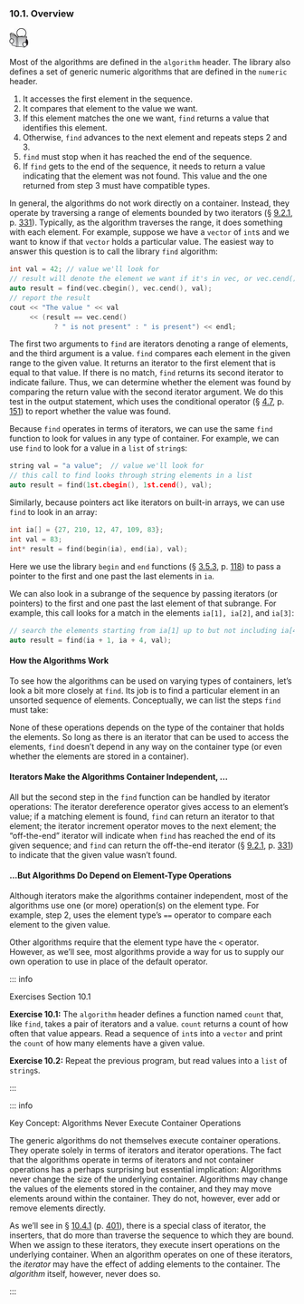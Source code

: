 <h3 id="filepos2458324">10.1. Overview</h3>
<img alt="Image" src="/images/00009.jpg"/>
<p>Most of the algorithms are defined in the <code>algorithm</code> header. The library also defines a set of generic numeric algorithms that are defined in the <code>numeric</code> header.</p><ol><li>It accesses the first element in the sequence.</li><li>It compares that element to the value we want.</li><li>If this element matches the one we want, <code>find</code> returns a value that identifies this element.</li><li>Otherwise, <code>find</code> advances to the next element and repeats steps 2 and 3.</li><li><code>find</code> must stop when it has reached the end of the sequence.</li><li>If <code>find</code> gets to the end of the sequence, it needs to return a value indicating that the element was not found. This value and the one returned from step 3 must have compatible types.</li></ol>
<p>In general, the algorithms do not work directly on a container. Instead, they operate by traversing a range of elements bounded by two iterators (§ <a href="090-9.2._container_library_overview.html#filepos2196283">9.2.1</a>, p. <a href="090-9.2._container_library_overview.html#filepos2196283">331</a>). Typically, as the algorithm traverses the range, it does something with each element. For example, suppose we have a <code>vector</code> of <code>int</code>s and we want to know if that <code>vector</code> holds a particular value. The easiest way to answer this question is to call the library <code>find</code> algorithm:</p>

```c++
int val = 42; // value we'll look for
// result will denote the element we want if it's in vec, or vec.cend() if not
auto result = find(vec.cbegin(), vec.cend(), val);
// report the result
cout << "The value " << val
     << (result == vec.cend()
           ? " is not present" : " is present") << endl;
```

<p>The first two arguments to <code>find</code> are iterators denoting a range of elements, and the third argument is a value. <code>find</code> compares each element in the given range to the given value. It returns an iterator to the first element that is equal to that value. If there is no match, <code>find</code> returns its second iterator to indicate failure. Thus, we can determine whether the element was found by comparing the return value with the second iterator argument. We do this test in the output statement, which uses the conditional operator (§ <a href="045-4.7._the_conditional_operator.html#filepos1107527">4.7</a>, p. <a href="045-4.7._the_conditional_operator.html#filepos1107527">151</a>) to report whether the value was found.</p>
<p>Because <code>find</code> operates in terms of iterators, we can use the same <code>find</code> function to look for values in any type of container. For example, we can use <code>find</code> to look for a value in a <code>list</code> of <code>string</code>s:</p>

```c++
string val = "a value";  // value we'll look for
// this call to find looks through string elements in a list
auto result = find(1st.cbegin(), 1st.cend(), val);
```

<p>Similarly, because pointers act like iterators on built-in arrays, we can use <code>find</code> to look in an array:</p>
<p><a id="filepos2463522"></a></p>

```c++
int ia[] = {27, 210, 12, 47, 109, 83};
int val = 83;
int* result = find(begin(ia), end(ia), val);
```

<p>Here we use the library <code>begin</code> and <code>end</code> functions (§ <a href="034-3.5._arrays.html#filepos881970">3.5.3</a>, p. <a href="034-3.5._arrays.html#filepos881970">118</a>) to pass a pointer to the first and one past the last elements in <code>ia</code>.</p>
<p>We can also look in a subrange of the sequence by passing iterators (or pointers) to the first and one past the last element of that subrange. For example, this call looks for a match in the elements <code>ia[1], ia[2]</code>, and <code>ia[3]</code>:</p>

```c++
// search the elements starting from ia[1] up to but not including ia[4]
auto result = find(ia + 1, ia + 4, val);
```

<h4>How the Algorithms Work</h4>
<p>To see how the algorithms can be used on varying types of containers, let’s look a bit more closely at <code>find</code>. Its job is to find a particular element in an unsorted sequence of elements. Conceptually, we can list the steps <code>find</code> must take:</p>

<p>None of these operations depends on the type of the container that holds the elements. So long as there is an iterator that can be used to access the elements, <code>find</code> doesn’t depend in any way on the container type (or even whether the elements are stored in a container).</p>
<h4>Iterators Make the Algorithms Container Independent, ...</h4>
<p>All but the second step in the <code>find</code> function can be handled by iterator operations: The iterator dereference operator gives access to an element’s value; if a matching element is found, <code>find</code> can return an iterator to that element; the iterator increment operator moves to the next element; the “off-the-end” iterator will indicate when <code>find</code> has reached the end of its given sequence; and <code>find</code> can return the off-the-end iterator (§ <a href="090-9.2._container_library_overview.html#filepos2196283">9.2.1</a>, p. <a href="090-9.2._container_library_overview.html#filepos2196283">331</a>) to indicate that the given value wasn’t found.</p>
<h4>...But Algorithms Do Depend on Element-Type Operations</h4>
<p>Although iterators make the algorithms container independent, most of the algorithms use one (or more) operation(s) on the element type. For example, step 2, uses the element type’s <code>==</code> operator to compare each element to the given value.</p>
<p><a id="filepos2469289"></a>Other algorithms require that the element type have the <code>&lt;</code> operator. However, as we’ll see, most algorithms provide a way for us to supply our own operation to use in place of the default operator.</p>

::: info
<p>Exercises Section 10.1</p>
<p><strong>Exercise 10.1:</strong> The <code>algorithm</code> header defines a function named <code>count</code> that, like <code>find</code>, takes a pair of iterators and a value. <code>count</code> returns a count of how often that value appears. Read a sequence of <code>int</code>s into a <code>vector</code> and print the <code>count</code> of how many elements have a given value.</p>
<p><strong>Exercise 10.2:</strong> Repeat the previous program, but read values into a <code>list</code> of <code>string</code>s.</p>
:::

::: info
<p>Key Concept: Algorithms Never Execute Container Operations</p>
<p>The generic algorithms do not themselves execute container operations. They operate solely in terms of iterators and iterator operations. The fact that the algorithms operate in terms of iterators and not container operations has a perhaps surprising but essential implication: Algorithms never change the size of the underlying container. Algorithms may change the values of the elements stored in the container, and they may move elements around within the container. They do not, however, ever add or remove elements directly.</p>
<p>As we’ll see in § <a href="101-10.4._revisiting_iterators.html#filepos2619592">10.4.1</a> (p. <a href="101-10.4._revisiting_iterators.html#filepos2619592">401</a>), there is a special class of iterator, the inserters, that do more than traverse the sequence to which they are bound. When we assign to these iterators, they execute insert operations on the underlying container. When an algorithm operates on one of these iterators, the <em>iterator</em> may have the effect of adding elements to the container. The <em>algorithm</em> itself, however, never does so.</p>
:::
